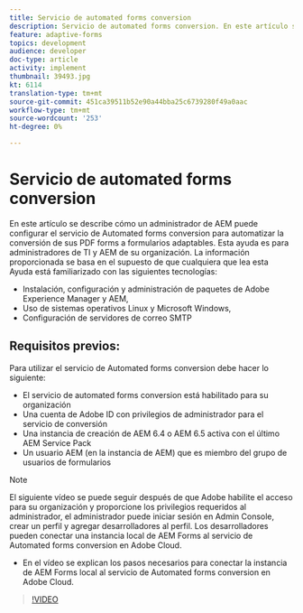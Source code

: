 ```yaml
---
title: Servicio de automated forms conversion
description: Servicio de automated forms conversion. En este artículo se describe cómo un administrador de AEM puede configurar el servicio de Automated forms conversion para automatizar la conversión de sus PDF forms a formularios adaptables. Esta ayuda es para administradores de TI y AEM de su organización.
feature: adaptive-forms
topics: development
audience: developer
doc-type: article
activity: implement
thumbnail: 39493.jpg
kt: 6114
translation-type: tm+mt
source-git-commit: 451ca39511b52e90a44bba25c6739280f49a0aac
workflow-type: tm+mt
source-wordcount: '253'
ht-degree: 0%

---
```


# Servicio de automated forms conversion

En este artículo se describe cómo un administrador de AEM puede configurar el servicio de Automated forms conversion para automatizar la conversión de sus PDF forms a formularios adaptables. Esta ayuda es para administradores de TI y AEM de su organización. La información proporcionada se basa en el supuesto de que cualquiera que lea esta Ayuda está familiarizado con las siguientes tecnologías:

* Instalación, configuración y administración de paquetes de Adobe Experience Manager y AEM,
* Uso de sistemas operativos Linux y Microsoft Windows,
* Configuración de servidores de correo SMTP

## Requisitos previos:

Para utilizar el servicio de Automated forms conversion debe hacer lo siguiente:

* El servicio de automated forms conversion está habilitado para su organización
* Una cuenta de Adobe ID con privilegios de administrador para el servicio de conversión
* Una instancia de creación de AEM 6.4 o AEM 6.5 activa con el último AEM Service Pack
* Un usuario AEM (en la instancia de AEM) que es miembro del grupo de usuarios de formularios

>[!NOTE]
>El siguiente vídeo se puede seguir después de que Adobe habilite el acceso para su organización y proporcione los privilegios requeridos al administrador, el administrador puede iniciar sesión en Admin Console, crear un perfil y agregar desarrolladores al perfil. Los desarrolladores pueden conectar una instancia local de AEM Forms al servicio de Automated forms conversion en Adobe Cloud.

* En el vídeo se explican los pasos necesarios para conectar la instancia de AEM Forms local al servicio de Automated forms conversion en Adobe Cloud.

>[!VIDEO](https://video.tv.adobe.com/v/39493/?quality=9&learn=on)

